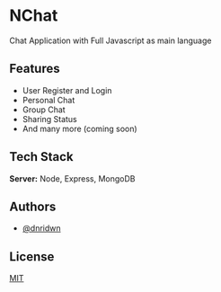 
# NChat

Chat Application with Full Javascript as main language


## Features

- User Register and Login
- Personal Chat
- Group Chat
- Sharing Status
- And many more (coming soon)


## Tech Stack

**Server:** Node, Express, MongoDB


## Authors

- [@dnridwn](https://www.github.com/dnridwn)


## License

[MIT](https://choosealicense.com/licenses/mit/)


